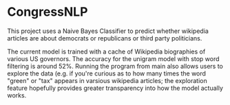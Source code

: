 # CongressNLP
This project uses a Naive Bayes Classifier to predict whether wikipedia articles are about democrats or republicans or third party politicians.

The current model is trained with a cache of Wikipedia biographies of various US governors. The accuracy for the unigram model with stop word filtering
is around 52%. Running the program from main also allows users to explore the data (e.g. if you're curious as to how many times the word "green" or "tax" appears
in varsious wikipedia articles; the exploration feature hopefully provides greater transparency into how the model actually works.
